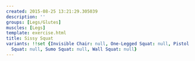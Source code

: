 ```yaml
---
created: 2015-08-25 13:21:29.305039
description: ''
groups: [Legs/Glutes]
muscles: [Legs]
template: exercise.html
title: Sissy Squat
variants: !!set {Invisible Chair: null, One-Legged Squat: null, Pistol Squat: null,
  Squat: null, Sumo Squat: null, Wall Squat: null}
---
```

